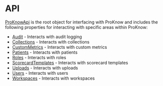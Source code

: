 # API
[ProKnowApi](xref:ProKnow.ProKnowApi) is the root object for interfacing with ProKnow and includes the following
properties for interacting with specific areas within ProKnow:

* [Audit](xref:ProKnow.ProKnowApi#ProKnow_ProKnowApi_Audit) - Interacts with audit logging
* [Collections](xref:ProKnow.ProKnowApi#ProKnow_ProKnowApi_Collections) - Interacts with collections
* [CustomMetrics](xref:ProKnow.ProKnowApi#ProKnow_ProKnowApi_CustomMetrics) - Interacts with custom metrics
* [Patients](xref:ProKnow.ProKnowApi#ProKnow_ProKnowApi_Patients) - Interacts with patients
* [Roles](xref:ProKnow.ProKnowApi#ProKnow_ProKnowApi_Roles) - Interacts with roles
* [ScorecardTemplates](xref:ProKnow.ProKnowApi#ProKnow_ProKnowApi_ScorecardTemplates) - Interacts with scorecard templates
* [Uploads](xref:ProKnow.ProKnowApi#ProKnow_ProKnowApi_Uploads) - Interacts with uploads
* [Users](xref:ProKnow.ProKnowApi#ProKnow_ProKnowApi_Users) - Interacts with users
* [Workspaces](xref:ProKnow.ProKnowApi#ProKnow_ProKnowApi_Workspaces) - Interacts with workspaces
